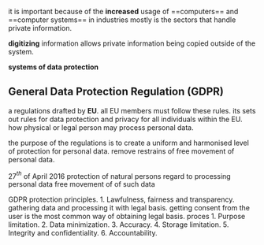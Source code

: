 it is important because of the **increased** usage of ==computers== and ==computer systems== in industries mostly is the sectors that handle private information.

**digitizing** information allows private information being copied outside of the system.

**systems of data protection** 

## General Data Protection Regulation (GDPR) 

a regulations drafted by **EU**. all EU members must follow these rules.
its sets out rules for data protection and privacy for all individuals within the EU. how physical or legal person may process personal data.

the purpose of the regulations is to create a uniform and harmonised level of protection for personal data. remove restrains of free movement of personal data.

27$^t$$^h$ of April 2016
protection of natural persons
regard to processing personal data
free movement of of such data

GDPR protection principles.
	1. Lawfulness, fairness and transparency.
		gathering data and processing it with legal basis. getting consent from the user is the most common way of obtaining legal basis.
		proces
	1. Purpose limitation.
	2. Data minimization. 
	3. Accuracy.
	4. Storage limitation.
	5. Integrity and confidentiality.
	6. Accountability.



